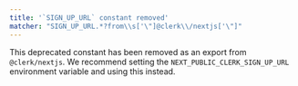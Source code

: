 ```yaml
---
title: '`SIGN_UP_URL` constant removed'
matcher: "SIGN_UP_URL.*?from\\s['\"]@clerk\\/nextjs['\"]"
---
```


This deprecated constant has been removed as an export from `@clerk/nextjs`. We recommend setting the `NEXT_PUBLIC_CLERK_SIGN_UP_URL` environment variable and using this instead.

